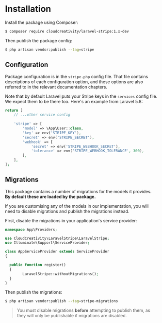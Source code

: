 # Installation

Install the package using Composer:

```bash
$ composer require cloudcreativity/laravel-stripe:1.x-dev
```

Then publish the package config:

```bash
$ php artisan vendor:publish --tag=stripe
```

## Configuration

Package configuration is in the `stripe.php` config file. That file contains descriptions of
each configuration option, and these options are also referred to in the relevant documentation
chapters.

Note that by default Laravel puts your Stripe keys in the `services` config file. We expect
them to be there too. Here's an example from Laravel 5.8:

```php
return [
    // ...other service config
    
    'stripe' => [
        'model' => \App\User::class,
        'key' => env('STRIPE_KEY'),
        'secret' => env('STRIPE_SECRET'),
        'webhook' => [
            'secret' => env('STRIPE_WEBHOOK_SECRET'),
            'tolerance' => env('STRIPE_WEBHOOK_TOLERANCE', 300),
        ],
    ],
];
```

## Migrations

This package contains a number of migrations for the models it provides. **By default these
are loaded by the package.**

If you are customising any of the models in our implementation, you will need to disable migrations
and publish the migrations instead.

First, disable the migrations in your application's service provider:

```php
namespace App\Providers;

use CloudCreativity\LaravelStripe\LaravelStripe;
use Illuminate\Support\ServiceProvider;

class AppServiceProvider extends ServiceProvider
{

  public function register()
  {
        LaravelStripe::withoutMigrations();
  }
}
```

Then publish the migrations:

```bash
$ php artisan vendor:publish --tag=stripe-migrations
```

> You must disable migrations **before** attempting to publish them, as they will only be publishable
if migrations are disabled.
